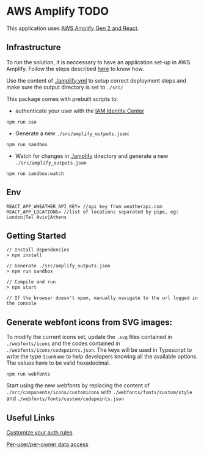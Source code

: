 # AWS Amplify TODO

This application uses [AWS Amplify Gen 2 and React](https://docs.amplify.aws/react/how-amplify-works/).

## Infrastructure

To run the solution, it is neccessary to have an application set-up in AWS Amplify. Follow the steps described [here](https://aws.amazon.com/getting-started/hands-on/build-react-app-amplify-graphql/) to know how.

Use the content of [./amplify.yml](./amplify.yml) to setup correct deployment steps and make sure the output directory is set to `./src/`

This package comes with prebuilt scripts to:

- authenticate your user with the [IAM Identity Center](https://docs.aws.amazon.com/singlesignon/latest/userguide/what-is.html)

```console
npm run sso
```

- Generate a new `./src/amplify_outputs.json`:

```console
npm run sandbox
```

- Watch for changes in [./amplify](./amplify/) directory and generate a new `./src/amplify_outputs.json`

```console
npm run sandbox:watch
```

## Env

```
REACT_APP_WHEATHER_API_KEY= //api key from weatherapi.com
REACT_APP_LOCATIONS= //list of locations separated by pipe, eg: London|Tel Aviv|Athens
```

## Getting Started

```console
// Install dependencies
> npm install

// Generate ./src/amplify_outputs.json
> npm run sandbox

// Compile and run
> npm start

// If the browser doesn't open, manually navigate to the url logged in the console
```

## Generate webfont icons from SVG images:

To modify the current icons set, update the `.svg` files contained in `./webfonts/icons` and the codes contained in `./webfonts/icons/codepoints.json`. The keys will be used in Typescript to write the type `IconName` to help developers knowing all the available options. The values have to be valid hexadecimal.

```
npm run webfonts
```

Start using the new webfonts by replacing the content of `./src/components/icons/customicons` with `./webfonts/fonts/custom/style` and `./webfonts/fonts/custom/codepoints.json`

## Useful Links

[Customize your auth rules](https://docs.amplify.aws/react/build-a-backend/data/customize-authz/)

[Per-user/per-owner data access](https://docs.amplify.aws/react/build-a-backend/data/customize-authz/per-user-per-owner-data-access/)
